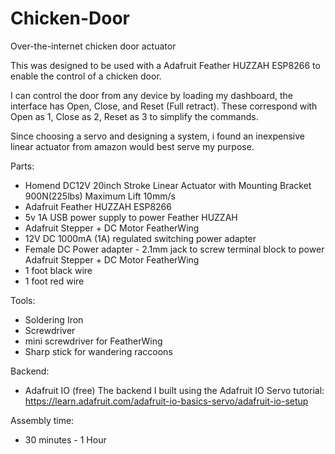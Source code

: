 # Chicken-Door
Over-the-internet chicken door actuator

This was designed to be used with a Adafruit Feather HUZZAH ESP8266 to enable the control of a chicken door.

I can control the door from any device by loading my dashboard, the interface has Open, Close, and Reset (Full retract). These correspond with Open as 1, Close as 2, Reset as 3 to simplify the commands.

Since choosing a servo and designing a system, i found an inexpensive linear actuator from amazon would best serve my purpose.


Parts:
- Homend DC12V 20inch Stroke Linear Actuator with Mounting Bracket 900N(225lbs) Maximum Lift 10mm/s
- Adafruit Feather HUZZAH ESP8266
- 5v 1A USB power supply to power Feather HUZZAH
- Adafruit Stepper + DC Motor FeatherWing
- 12V DC 1000mA (1A) regulated switching power adapter
- Female DC Power adapter - 2.1mm jack to screw terminal block to power Adafruit Stepper + DC Motor FeatherWing
- 1 foot black wire
- 1 foot red wire

Tools:
- Soldering Iron
- Screwdriver
- mini screwdriver for FeatherWing
- Sharp stick for wandering raccoons

Backend:
- Adafruit IO (free)
The backend I built using the Adafruit IO Servo tutorial: https://learn.adafruit.com/adafruit-io-basics-servo/adafruit-io-setup


Assembly time:
- 30 minutes - 1 Hour
